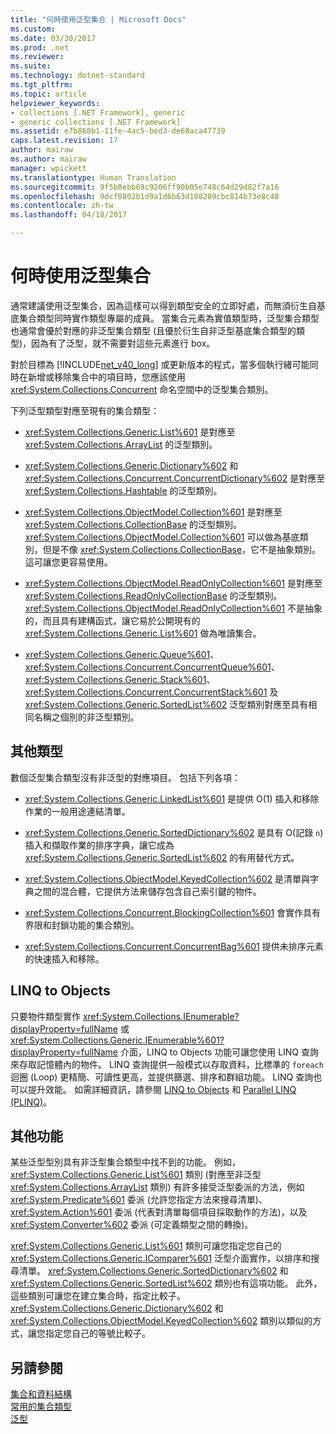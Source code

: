 ```yaml
---
title: "何時使用泛型集合 | Microsoft Docs"
ms.custom: 
ms.date: 03/30/2017
ms.prod: .net
ms.reviewer: 
ms.suite: 
ms.technology: dotnet-standard
ms.tgt_pltfrm: 
ms.topic: article
helpviewer_keywords:
- collections [.NET Framework], generic
- generic collections [.NET Framework]
ms.assetid: e7b868b1-11fe-4ac5-bed3-de68aca47739
caps.latest.revision: 17
author: mairaw
ms.author: mairaw
manager: wpickett
ms.translationtype: Human Translation
ms.sourcegitcommit: 9f5b8ebb69c9206ff90b05e748c64d29d82f7a16
ms.openlocfilehash: 9dcf0802b1d9a1d6b63d108289cbc814b73e8c48
ms.contentlocale: zh-tw
ms.lasthandoff: 04/18/2017

---
```

# <a name="when-to-use-generic-collections"></a>何時使用泛型集合
通常建議使用泛型集合，因為這樣可以得到類型安全的立即好處，而無須衍生自基底集合類型同時實作類型專屬的成員。 當集合元素為實值類型時，泛型集合類型也通常會優於對應的非泛型集合類型 (且優於衍生自非泛型基底集合類型的類型)，因為有了泛型，就不需要對這些元素進行 box。  
  
 對於目標為 [!INCLUDE[net_v40_long](../../../includes/net-v40-long-md.md)] 或更新版本的程式，當多個執行緒可能同時在新增或移除集合中的項目時，您應該使用 <xref:System.Collections.Concurrent> 命名空間中的泛型集合類別。  
  
 下列泛型類型對應至現有的集合類型：  
  
-   <xref:System.Collections.Generic.List%601> 是對應至 <xref:System.Collections.ArrayList> 的泛型類別。  
  
-   <xref:System.Collections.Generic.Dictionary%602> 和 <xref:System.Collections.Concurrent.ConcurrentDictionary%602> 是對應至 <xref:System.Collections.Hashtable> 的泛型類別。  
  
-   <xref:System.Collections.ObjectModel.Collection%601> 是對應至 <xref:System.Collections.CollectionBase> 的泛型類別。 <xref:System.Collections.ObjectModel.Collection%601> 可以做為基底類別，但是不像 <xref:System.Collections.CollectionBase>，它不是抽象類別。 這可讓您更容易使用。  
  
-   <xref:System.Collections.ObjectModel.ReadOnlyCollection%601> 是對應至 <xref:System.Collections.ReadOnlyCollectionBase> 的泛型類別。 <xref:System.Collections.ObjectModel.ReadOnlyCollection%601> 不是抽象的，而且具有建構函式，讓它易於公開現有的 <xref:System.Collections.Generic.List%601> 做為唯讀集合。  
  
-   <xref:System.Collections.Generic.Queue%601>、<xref:System.Collections.Concurrent.ConcurrentQueue%601>、<xref:System.Collections.Generic.Stack%601>、<xref:System.Collections.Concurrent.ConcurrentStack%601> 及 <xref:System.Collections.Generic.SortedList%602> 泛型類別對應至具有相同名稱之個別的非泛型類別。  
  
## <a name="additional-types"></a>其他類型  
 數個泛型集合類型沒有非泛型的對應項目。 包括下列各項：  
  
-   <xref:System.Collections.Generic.LinkedList%601> 是提供 O(1) 插入和移除作業的一般用途連結清單。  
  
-   <xref:System.Collections.Generic.SortedDictionary%602> 是具有 O(記錄 `n`) 插入和擷取作業的排序字典，讓它成為 <xref:System.Collections.Generic.SortedList%602> 的有用替代方式。  
  
-   <xref:System.Collections.ObjectModel.KeyedCollection%602> 是清單與字典之間的混合體，它提供方法來儲存包含自己索引鍵的物件。  
  
-   <xref:System.Collections.Concurrent.BlockingCollection%601> 會實作具有界限和封鎖功能的集合類別。  
  
-   <xref:System.Collections.Concurrent.ConcurrentBag%601> 提供未排序元素的快速插入和移除。  
  
## <a name="linq-to-objects"></a>LINQ to Objects  
 只要物件類型實作 <xref:System.Collections.IEnumerable?displayProperty=fullName> 或 <xref:System.Collections.Generic.IEnumerable%601?displayProperty=fullName> 介面，LINQ to Objects 功能可讓您使用 LINQ 查詢來存取記憶體內的物件。 LINQ 查詢提供一般模式以存取資料，比標準的 `foreach` 迴圈 (Loop) 更精簡、可讀性更高，並提供篩選、排序和群組功能。 LINQ 查詢也可以提升效能。 如需詳細資訊，請參閱 [LINQ to Objects](http://msdn.microsoft.com/library/73cafe73-37cf-46e7-bfa7-97c7eea7ced9) 和 [Parallel LINQ (PLINQ)](../../../docs/standard/parallel-programming/parallel-linq-plinq.md)。  
  
## <a name="additional-functionality"></a>其他功能  
 某些泛型型別具有非泛型集合類型中找不到的功能。 例如，<xref:System.Collections.Generic.List%601> 類別 (對應至非泛型 <xref:System.Collections.ArrayList> 類別) 有許多接受泛型委派的方法，例如 <xref:System.Predicate%601> 委派 (允許您指定方法來搜尋清單)、<xref:System.Action%601> 委派 (代表對清單每個項目採取動作的方法)，以及 <xref:System.Converter%602> 委派 (可定義類型之間的轉換)。  
  
 <xref:System.Collections.Generic.List%601> 類別可讓您指定您自己的 <xref:System.Collections.Generic.IComparer%601> 泛型介面實作，以排序和搜尋清單。 <xref:System.Collections.Generic.SortedDictionary%602> 和 <xref:System.Collections.Generic.SortedList%602> 類別也有這項功能。 此外，這些類別可讓您在建立集合時，指定比較子。 <xref:System.Collections.Generic.Dictionary%602> 和 <xref:System.Collections.ObjectModel.KeyedCollection%602> 類別以類似的方式，讓您指定您自己的等號比較子。  
  
## <a name="see-also"></a>另請參閱  
 [集合和資料結構](../../../docs/standard/collections/index.md)   
 [常用的集合類型](../../../docs/standard/collections/commonly-used-collection-types.md)   
 [泛型](../../../docs/standard/generics/index.md)
